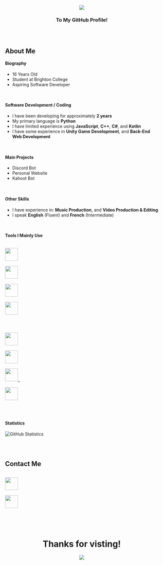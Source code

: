 <div align="center">
  <img src="https://github.com/OneBigUnit/OneBigUnit/blob/main/Images/Welcome Gif.gif">
  <br>
  <h3> <b> To My GitHub Profile! </b> </h3>
</div>
<br>
<br>

## About Me

#### Biography
* 16 Years Old
* Student at Brighton College
* Aspiring Software Developer
<br>

#### Software Development / Coding
* I have been developing for approximately **2 years**
* My primary language is **Python**
* I have limited experience using **JavaScript**, **C++**, **C#**, and **Kotlin**
* I have some experience in **Unity Game Development**, and **Back-End Web Development**
<br>

#### Main Projects
* Discord Bot
* Personal Website
* Kahoot Bot
<br>

#### Other Skills
* I have experience in: **Music Production**, and **Video Production & Editing**
* I speak **English** (Fluent) and **French** (Intermediate)
<br>

#### Tools I Mainly Use
<code> <a href="https://www.python.org/"> <img height="42" src="https://img.icons8.com/color/48/000000/python.png"> </a> </code> &ensp;
<code> <a href="https://www.jetbrains.com/pycharm/"> <img height="42" src="https://img.icons8.com/color/48/000000/pycharm.png"> </a> </code> &ensp;
<code> <a href="https://www.image-line.com/"> <img height="42" src="https://img.icons8.com/color/48/000000/fl-studio.png"> </a> </code> &ensp;
<code> <a href="https://obsproject.com/"> <img height="42" src="https://img.icons8.com/color/48/000000/obs-studio.png"> </a> </code> <br> <br>
<code> <a href="https://www.techsmith.com/video-editor.html"> <img height="42" src="https://img.icons8.com/color/48/000000/camtasia-studio.png"> </a> </code> &ensp;
<code> <a href="https://atom.io/"> <img height="42" src="https://img.icons8.com/clouds/100/000000/atom-editor.png"> </a> </code> &ensp;
<code> <a href="https://unity.com/"> <img height="42" src="https://img.icons8.com/nolan/64/unity.png"> </a> </code> &ensp;
<code> <a href="https://replit.com/"> <img height="42" src="https://cdn.remote.work/companies/ydbk6bgvruTBY0PXx3mCh8uiLN44IpiuXpqf2cde.jpeg"> </a> </code>
<br> <br> <br>

#### Statistics
![GitHub Statistics](https://github-readme-stats.vercel.app/api?username=OneBigUnit&count_private=true&theme=tokyonight&show_icons=true)

<br>
<br>

## Contact Me

<code> <a href="https://discordapp.com/users/380798738295422978"> <img src="https://img.icons8.com/color/48/000000/discord-logo.png" height="42"> </a> </code> &ensp;
<code> <a href="mailto:kieran.lock@ymail.com"> <img src="https://img.icons8.com/color/48/000000/yahoo-mail-app.png" height="42"> </a> </code>

<br>
<br>

<div align="center">
  <h1> <b> Thanks for visting! </b> </h1>
  <img src="https://github.com/OneBigUnit/OneBigUnit/blob/main/Images/Goodbye Gif.gif" align="center">
</div>
